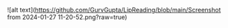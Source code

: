 ![alt text](https://github.com/GurvGupta/LipReading/blob/main/Screenshot from 2024-01-27 11-20-52.png?raw=true)
